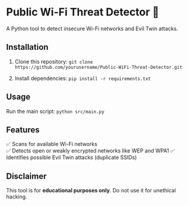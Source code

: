 # Public Wi-Fi Threat Detector 🚨
A Python tool to detect insecure Wi-Fi networks and Evil Twin attacks.

## Installation
1. Clone this repository: ```git clone https://github.com/yourusername/Public-WiFi-Threat-Detector.git```

2. Install dependencies: ```pip install -r requirements.txt```


## Usage
Run the main script: ```python src/main.py```


## Features
✅ Scans for available Wi-Fi networks  
✅ Detects open or weakly encrypted networks like WEP and WPA1 
✅ Identifies possible Evil Twin attacks (duplicate SSIDs)  

## Disclaimer
This tool is for **educational purposes only**. Do not use it for unethical hacking.
